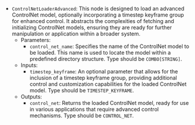 - `ControlNetLoaderAdvanced`: This node is designed to load an advanced ControlNet model, optionally incorporating a timestep keyframe group for enhanced control. It abstracts the complexities of fetching and initializing ControlNet models, ensuring they are ready for further manipulation or application within a broader system.
    - Parameters:
        - `control_net_name`: Specifies the name of the ControlNet model to be loaded. This name is used to locate the model within a predefined directory structure. Type should be `COMBO[STRING]`.
    - Inputs:
        - `timestep_keyframe`: An optional parameter that allows for the inclusion of a timestep keyframe group, providing additional control and customization capabilities for the loaded ControlNet model. Type should be `TIMESTEP_KEYFRAME`.
    - Outputs:
        - `control_net`: Returns the loaded ControlNet model, ready for use in various applications that require advanced control mechanisms. Type should be `CONTROL_NET`.
